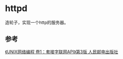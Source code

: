 # httpd

造轮子，实现一个http的服务器。

## 参考

[《UNIX网络编程 卷1：套接字联网API》第3版 人民邮电出版社](https://book.douban.com/subject/1500149/)
